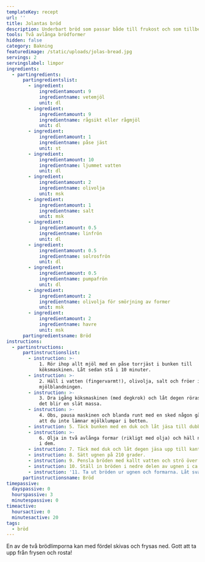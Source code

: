 ```yaml
---
templateKey: recept
url: ''
title: Jolantas bröd
description: Underbart bröd som passar både till frukost och som tillbehör till maten
tools: Två avlånga brödformer
hidden: false
category: Bakning
featuredimage: /static/uploads/jolas-bread.jpg
servings: 2
servingslabel: limpor
ingredients:
  - partingredients:
      partingredientslist:
        - ingredient:
            ingredientamount: 9
            ingredientname: vetemjöl
            unit: dl
        - ingredient:
            ingredientamount: 9
            ingredientname: rågsikt eller rågmjöl
            unit: dl
        - ingredient:
            ingredientamount: 1
            ingredientname: påse jäst
            unit: st
        - ingredient:
            ingredientamount: 10
            ingredientname: ljummet vatten
            unit: dl
        - ingredient:
            ingredientamount: 2
            ingredientname: olivolja
            unit: msk
        - ingredient:
            ingredientamount: 1
            ingredientname: salt
            unit: msk
        - ingredient:
            ingredientamount: 0.5
            ingredientname: linfrön
            unit: dl
        - ingredient:
            ingredientamount: 0.5
            ingredientname: solrosfrön
            unit: dl
        - ingredient:
            ingredientamount: 0.5
            ingredientname: pumpafrön
            unit: dl
        - ingredient:
            ingredientamount: 2
            ingredientname: olivolja för smörjning av former
            unit: msk
        - ingredient:
            ingredientamount: 2
            ingredientname: havre
            unit: msk
      partingredientsname: Bröd
instructions:
  - partinstructions:
      partinstructionslist:
        - instruction: >-
            1. Rör ihop allt mjöl med en påse torrjäst i bunken till
            köksmaskinen. Låt sedan stå i 10 minuter.
        - instruction: >-
            2. Häll i vatten (fingervarmt!), olivolja, salt och fröer i
            mjölblandningen.
        - instruction: >-
            3. Dra igång köksmaskinen (med degkrok) och låt degen röras om tills
            det blir en slät massa.
        - instruction: >-
            4. Obs, pausa maskinen och blanda runt med en sked någon gång, så
            att du inte lämnar mjölklumpar i botten.
        - instruction: 5. Täck bunken med en duk och låt jäsa till dubbel storlek.
        - instruction: >-
            6. Olja in två avlånga formar (rikligt med olja) och häll ned degen
            i dem.
        - instruction: 7. Täck med duk och låt degen jäsa upp till kanterna.
        - instruction: 8. Sätt ugnen på 210 grader.
        - instruction: 9. Pensla bröden med kallt vatten och strö över havre.
        - instruction: 10. Ställ in bröden i nedre delen av ugnen i ca. 55 minuter.
        - instruction: '11. Ta ut bröden ur ugnen och formarna. Låt svalna på galler. '
      partinstructionsname: Bröd
timepassive:
  dayspassive: 0
  hourspassive: 3
  minutespassive: 0
timeactive:
  hoursactive: 0
  minutesactive: 20
tags:
  - bröd
---
```


En av de två brödlimporna kan med fördel skivas och frysas ned. Gott att ta upp från frysen och rosta!
